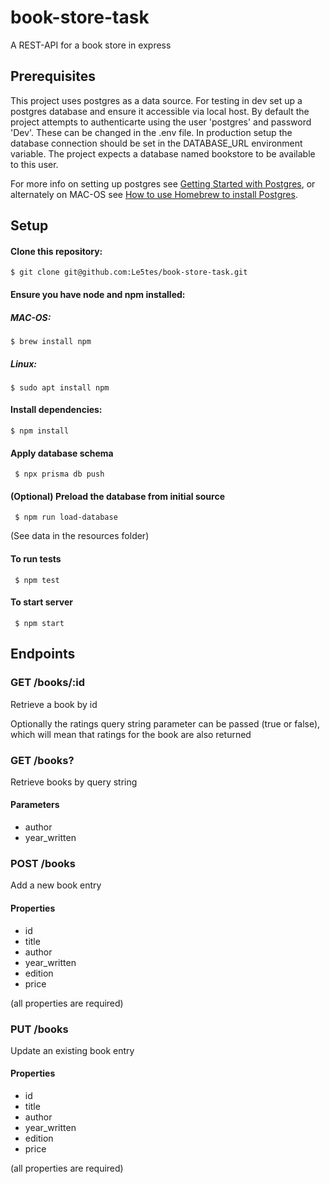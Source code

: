 # book-store-task
A REST-API for a book store in express

## Prerequisites
This project uses postgres as a data source. For testing in dev set up a postgres database and ensure it accessible via local host. 
By default the project attempts to authenticarte using the user 'postgres' and password 'Dev'. These can be changed in the .env file.
In production setup the database connection should be set in the DATABASE_URL environment variable.
The project expects a database named bookstore to be available to this user.

For more info on setting up postgres see [Getting Started with Postgres](https://www.postgresqltutorial.com/postgresql-getting-started/), 
or alternately on MAC-OS see [How to use Homebrew to install Postgres](https://wiki.postgresql.org/wiki/Homebrew).

## Setup
#### Clone this repository:
``` $ git clone git@github.com:Le5tes/book-store-task.git ```
#### Ensure you have node and npm installed:
##### MAC-OS: 
``` $ brew install npm ```
##### Linux: 
``` $ sudo apt install npm ```

#### Install dependencies: 
``` $ npm install ```

#### Apply database schema
``` $ npx prisma db push```

#### (Optional) Preload the database from initial source 
``` $ npm run load-database```

(See data in the resources folder)

#### To run tests
``` $ npm test```

#### To start server
``` $ npm start```

## Endpoints
### GET /books/:id
Retrieve a book by id

Optionally the ratings query string parameter can be passed (true or false), which will mean that ratings 
for the book are also returned

### GET /books?
Retrieve books by query string
#### Parameters
- author
- year_written

### POST /books
Add a new book entry
#### Properties
- id
- title
- author
- year_written
- edition
- price

(all properties are required)

### PUT /books
Update an existing book entry
#### Properties
- id
- title
- author
- year_written
- edition
- price

(all properties are required)
